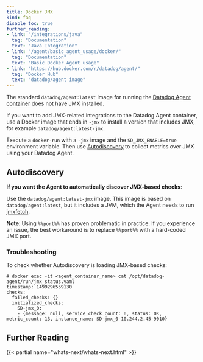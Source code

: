 ```yaml
---
title: Docker JMX
kind: faq
disable_toc: true
further_reading:
- link: "/integrations/java"
  tag: "Documentation"
  text: "Java Integration"
- link: "/agent/basic_agent_usage/docker/"
  tag: "Documentation"
  text: "Basic Docker Agent usage"
- link: "https://hub.docker.com/r/datadog/agent/"
  tag: "Docker Hub"
  text: "datadog/agent image"
---
```


The standard `datadog/agent:latest` image for running the [Datadog Agent container][1] does not have JMX installed.

If you want to add JMX-related integrations to the Datadog Agent container, use a Docker image that ends in `-jmx` to install a version that includes JMX, for example `datadog/agent:latest-jmx`.

Execute a `docker-run` with a `-jmx` image and the `SD_JMX_ENABLE=true` environment variable. Then use [Autodiscovery][2] to collect metrics over JMX using your Datadog Agent.

## Autodiscovery

**If you want the Agent to automatically discover JMX-based checks**:

Use the `datadog/agent:latest-jmx` image. This image is based on `datadog/agent:latest`, but it includes a JVM, which the Agent needs to run [jmxfetch][3].

**Note**: Using `%%port%%` has proven problematic in practice. If you experience an issue, the best workaround is to replace `%%port%%` with a hard-coded JMX port.

### Troubleshooting

To check whether Autodiscovery is loading JMX-based checks:

```
# docker exec -it <agent_container_name> cat /opt/datadog-agent/run/jmx_status.yaml
timestamp: 1499296559130
checks:
  failed_checks: {}
  initialized_checks:
    SD-jmx_0:
    - {message: null, service_check_count: 0, status: OK, metric_count: 13, instance_name: SD-jmx_0-10.244.2.45-9010}
```

## Further Reading

{{< partial name="whats-next/whats-next.html" >}}

[1]: https://app.datadoghq.com/account/settings#agent/docker
[2]: /agent/autodiscovery
[3]: https://github.com/DataDog/jmxfetch
